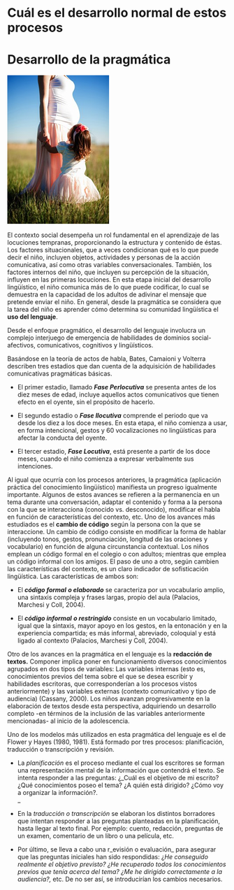 # Cuál es el desarrollo normal de estos procesos

# Desarrollo de la pragmática


![mujer embarazada con niña de la mano. Imagen tomada de Pixabay](img/pregnant-690735__340.jpg)

El contexto social desempeña un rol fundamental en el aprendizaje de las locuciones tempranas, proporcionando la estructura y contenido de éstas. Los factores situacionales, que a veces condicionan qué es lo que puede decir el niño, incluyen objetos, actividades y personas de la acción comunicativa, así como otras variables conversacionales. También, los factores internos del niño, que incluyen su percepción de la situación, influyen en las primeras locuciones. En esta etapa inicial del desarrollo lingüístico, el niño comunica más de lo que puede codificar, lo cual se demuestra en la capacidad de los adultos de adivinar el mensaje que pretende enviar el niño. En general, desde la pragmática se considera que la tarea del niño es aprender cómo determina su comunidad lingüística el **uso del lenguaje**. 

Desde el enfoque pragmático, el desarrollo del lenguaje involucra un complejo interjuego de emergencia de habilidades de dominios social-afectivos, comunicativos, cognitivos y lingüísticos.

Basándose en la teoría de actos de habla, Bates, Camaioni y Volterra describen tres estadios que dan cuenta de la adquisición de habilidades comunicativas pragmáticas básicas.

*   El primer estadio, llamado **_Fase Perlocutiva_** se presenta antes de los diez meses de edad, incluye aquellos actos comunicativos que tienen efecto en el oyente, sin el propósito de hacerlo.
    
*   El segundo estadio o **_Fase Ilocutiva_** comprende el periodo que va desde los diez a los doce meses. En esta etapa, el niño comienza a usar, en forma intencional, gestos y 60 vocalizaciones no lingüísticas para afectar la conducta del oyente.
    
*   El tercer estadio, _**Fase Locutiva**_, está presente a partir de los doce meses, cuando el niño comienza a expresar verbalmente sus intenciones.
  
Al igual que ocurría con los procesos anteriores, la pragmática (aplicación práctica del conocimiento lingüístico) manifiesta un progreso igualmente importante. Algunos de estos avances se refieren a la permanencia en un tema durante una conversación, adaptar el contenido y forma a la persona con la que se interacciona (conocido vs. desconocido), modificar el habla en función de características del contexto, etc. Uno de los avances más estudiados es el **cambio de código** según la persona con la que se interaccione. Un cambio de código consiste en modificar la forma de hablar (incluyendo tonos, gestos, pronunciación, longitud de las oraciones y vocabulario) en función de alguna circunstancia contextual. Los niños emplean un código formal en el colegio o con adultos; mientras que emplea un código informal con los amigos. El paso de uno a otro, según cambien las características del contexto, es un claro indicador de sofisticación lingüística. Las características de ambos son:

*   El **_código formal_**  **_o elaborado_** se caracteriza por un vocabulario amplio, una sintaxis compleja y frases largas, propio del aula (Palacios, Marchesi y Coll, 2004).
    
*   El **_código informal_**  **_o restringido_** consiste en un vocabulario limitado, igual que la sintaxis, mayor apoyo en los gestos, en la entonación y en la experiencia compartida; es más informal, abreviado, coloquial y está ligado al contexto (Palacios, Marchesi y Coll, 2004).

Otro de los avances en la pragmática en el lenguaje es la **redacción de textos.** Componer implica poner en funcionamiento diversos conocimientos agrupados en dos tipos de variables: Las variables internas (esto es, conocimientos previos del tema sobre el que se desea escribir y habilidades escritoras, que corresponderían a los procesos vistos anteriormente) y las variables externas (contexto comunicativo y tipo de audiencia) (Cassany, 2000). Los niños avanzan progresivamente en la elaboración de textos desde esta perspectiva, adquiriendo un desarrollo completo -en términos de la inclusión de las variables anteriormente mencionadas- al inicio de la adolescencia.  

Uno de los modelos más utilizados en esta pragmática del lenguaje es el de Flower y Hayes (1980, 1981). Está formado por tres procesos: planificación, traducción o transcripción y revisión.

*   La _planificación_ es el proceso mediante el cual los escritores se forman una representación mental de la información que contendrá el texto. Se intenta responder a las preguntas: ¿_Cuál es el objetivo de mi escrito? ¿Qué conocimientos poseo el tema? ¿A quién está dirigido? ¿Cómo voy a organizar la información?.  
    _
    
*   En la _traducción o transcripción_ se elaboran los distintos borradores que intentan responder a las preguntas planteadas en la planificación, hasta llegar al texto final. Por ejemplo: cuento, redacción, preguntas de un examen, comentario de un libro o una película, etc.
    
*   Por último, se lleva a cabo una r_evisión o evaluación_ para asegurar que las preguntas iniciales han sido respondidas: ¿_He conseguido realmente el objetivo previsto? ¿He recuperado todos los conocimientos previos que tenía acerca del tema? ¿Me he dirigido correctamente a la audiencia?,_ etc. De no ser así, se introducirían los cambios necesarios.
    
